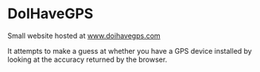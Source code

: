 DoIHaveGPS
==========

Small website hosted at www.doihavegps.com

It attempts to make a guess at whether you have a GPS device installed by looking at the accuracy returned by the browser.
